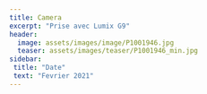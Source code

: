 ```yaml
---
title: Camera
excerpt: "Prise avec Lumix G9"
header:
  image: assets/images/image/P1001946.jpg
  teaser: assets/images/teaser/P1001946_min.jpg
sidebar:
 title: "Date"
 text: "Fevrier 2021"
---
```

